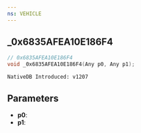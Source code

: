```yaml
---
ns: VEHICLE
---
```

## _0x6835AFEA10E186F4

```c
// 0x6835AFEA10E186F4
void _0x6835AFEA10E186F4(Any p0, Any p1);
```

```
NativeDB Introduced: v1207
```

## Parameters
* **p0**:
* **p1**:

